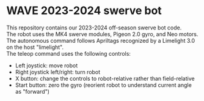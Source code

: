 # WAVE 2023-2024 swerve bot

This repository contains our 2023-2024 off-season swerve bot code.  
The robot uses the MK4 swerve modules, Pigeon 2.0 gyro, and Neo motors.  
The autonomous command follows Apriltags recognized by a Limelight 3.0 on the host "limelight".  
The teleop command uses the following controls:
- Left joystick: move robot
- Right joystick left/right: turn robot
- X button: change the controls to robot-relative rather than field-relative
- Start button: zero the gyro (reorient robot to understand current angle as "forward")